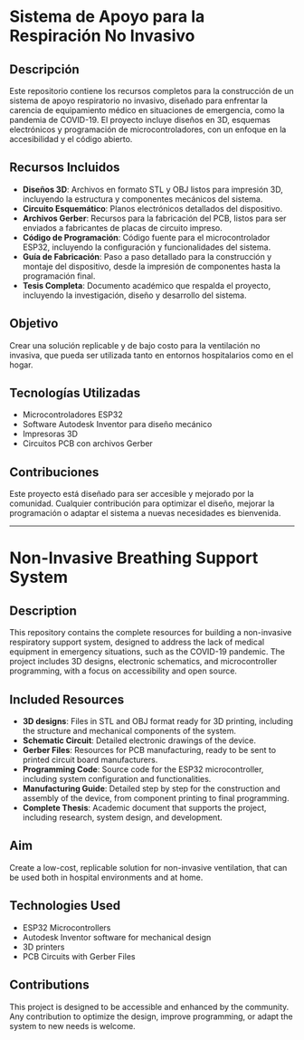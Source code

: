 # Sistema de Apoyo para la Respiración No Invasivo

## Descripción

Este repositorio contiene los recursos completos para la construcción de un sistema de apoyo respiratorio no invasivo, diseñado para enfrentar la carencia de equipamiento médico en situaciones de emergencia, como la pandemia de COVID-19. El proyecto incluye diseños en 3D, esquemas electrónicos y programación de microcontroladores, con un enfoque en la accesibilidad y el código abierto.

## Recursos Incluidos

- **Diseños 3D**: Archivos en formato STL y OBJ listos para impresión 3D, incluyendo la estructura y componentes mecánicos del sistema.
- **Circuito Esquemático**: Planos electrónicos detallados del dispositivo.
- **Archivos Gerber**: Recursos para la fabricación del PCB, listos para ser enviados a fabricantes de placas de circuito impreso.
- **Código de Programación**: Código fuente para el microcontrolador ESP32, incluyendo la configuración y funcionalidades del sistema.
- **Guía de Fabricación**: Paso a paso detallado para la construcción y montaje del dispositivo, desde la impresión de componentes hasta la programación final.
- **Tesis Completa**: Documento académico que respalda el proyecto, incluyendo la investigación, diseño y desarrollo del sistema.

## Objetivo

Crear una solución replicable y de bajo costo para la ventilación no invasiva, que pueda ser utilizada tanto en entornos hospitalarios como en el hogar.

## Tecnologías Utilizadas

- Microcontroladores ESP32
- Software Autodesk Inventor para diseño mecánico
- Impresoras 3D
- Circuitos PCB con archivos Gerber

## Contribuciones

Este proyecto está diseñado para ser accesible y mejorado por la comunidad. Cualquier contribución para optimizar el diseño, mejorar la programación o adaptar el sistema a nuevas necesidades es bienvenida.

---

# Non-Invasive Breathing Support System

## Description

This repository contains the complete resources for building a non-invasive respiratory support system, designed to address the lack of medical equipment in emergency situations, such as the COVID-19 pandemic. The project includes 3D designs, electronic schematics, and microcontroller programming, with a focus on accessibility and open source.

## Included Resources

- **3D designs**: Files in STL and OBJ format ready for 3D printing, including the structure and mechanical components of the system.
- **Schematic Circuit**: Detailed electronic drawings of the device.
- **Gerber Files**: Resources for PCB manufacturing, ready to be sent to printed circuit board manufacturers.
- **Programming Code**: Source code for the ESP32 microcontroller, including system configuration and functionalities.
- **Manufacturing Guide**: Detailed step by step for the construction and assembly of the device, from component printing to final programming.
- **Complete Thesis**: Academic document that supports the project, including research, system design, and development.

## Aim

Create a low-cost, replicable solution for non-invasive ventilation, that can be used both in hospital environments and at home.

## Technologies Used

- ESP32 Microcontrollers
- Autodesk Inventor software for mechanical design
- 3D printers
- PCB Circuits with Gerber Files

## Contributions

This project is designed to be accessible and enhanced by the community. Any contribution to optimize the design, improve programming, or adapt the system to new needs is welcome.
